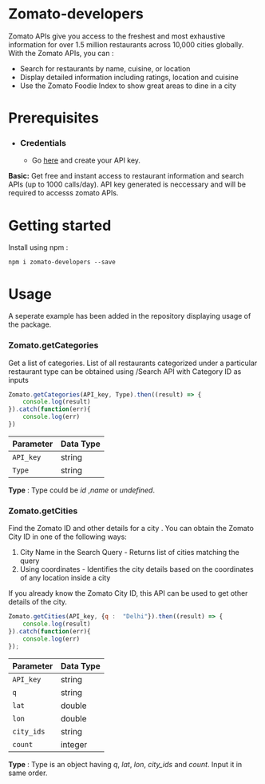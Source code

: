 
# Zomato-developers

Zomato APIs give you access to the freshest and most exhaustive information for over 1.5 million restaurants across 10,000 cities globally. With the Zomato APIs, you can :
 * Search for restaurants by name, cuisine, or location
 * Display detailed information including ratings, location and cuisine
 * Use the Zomato Foodie Index to show great areas to dine in a city
  

# Prerequisites

 + ### Credentials
    + Go [here](https://developers.zomato.com/) and create your API key.

**Basic:** Get free and instant access to restaurant information and search APIs (up to 1000 calls/day). API key generated is neccessary and will be required to accesss zomato APIs.
  

# Getting started

Install using npm :

	npm i zomato-developers --save
	
# Usage

A seperate example has been added in the repository displaying usage of the package.

### Zomato.getCategories
Get a list of categories. List of all restaurants categorized under a particular restaurant type can be obtained using /Search API with Category ID as inputs
```javascript
Zomato.getCategories(API_key, Type).then((result) => {
	console.log(result)
}).catch(function(err){
	console.log(err)
})
```

  Parameter   |  Data Type
--------------|---------------
 `API_key`    |   string
  `Type`	  |	  string

 __Type__  :  Type could be *id* ,*name* or *undefined*.

### Zomato.getCities
Find the Zomato ID and other details for a city . You can obtain the Zomato City ID in one of the following ways:  

1.  City Name in the Search Query - Returns list of cities matching the query
2.  Using coordinates - Identifies the city details based on the coordinates of any location inside a city

If you already know the Zomato City ID, this API can be used to get other details of the city.
```javascript
Zomato.getCities(API_key, {q :  "Delhi"}).then((result) => {
	console.log(result)
}).catch(function(err){
	console.log(err)
});
```

  Parameter   |  Data Type
--------------|---------------
 `API_key`    |   string
  `q`	      |	  string
  `lat`       |   double
  `lon`       |   double
   `city_ids` |   string
   `count` |   integer
 
 __Type__  :  Type is an object having *q*, *lat*, *lon*, *city_ids* and *count*. Input it in same order.
